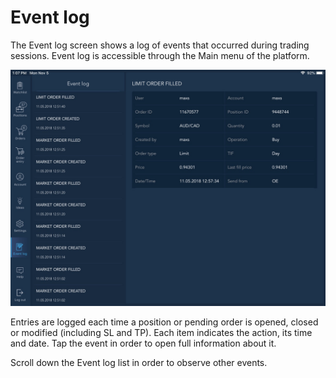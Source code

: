# Event log

The Event log screen shows a log of events that occurred during trading sessions. Event log is accessible through the Main menu of the platform.

![](../../../.gitbook/assets/event-log.jpg)

Entries are logged each time a position or pending order is opened, closed or modified \(including SL and TP\). Each item indicates the action, its time and date. Tap the event in order to open full information about it.

Scroll down the Event log list in order to observe other events.

